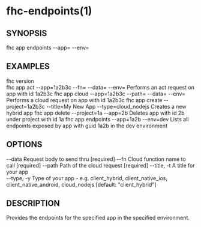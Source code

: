 fhc-endpoints(1)
================
## SYNOPSIS

 fhc app endpoints --app=<app> --env=<env>

## EXAMPLES

  fhc version                                                                                                
  fhc app act --app=1a2b3c --fn=<serverside Function> --data=<data to send> --env=<environment>              Performs an act request on app with id 1a2b3c
  fhc app cloud --app=1a2b3c --path=<serverside path from root> --data=<Data to send> --env=<environment>    Performs a cloud request on app with id 1a2b3c
  fhc app create --project=1a2b3c --title=My New App --type=cloud_nodejs                                     Creates a new hybrid app
  fhc app delete --project=1a --app=2b                                                                       Deletes app with id 2b under project with id 1a
  fhc app endpoints --app=1a2b --env=dev                                                                     Lists all endpoints exposed by app with guid 1a2b in the dev environment


## OPTIONS

  --data       Request body to send thru                                                                      [required]
  --fn         Cloud function name to call                                                                    [required]
  --path       Path of the cloud request                                                                      [required]
  --title, -t  A title for your app                                                                         
  --type, -y   Type of your app - e.g. client_hybrid, client_native_ios, client_native_android, cloud_nodejs  [default: "client_hybrid"]

## DESCRIPTION

Provides the endpoints for the specified app in the specified environment.

